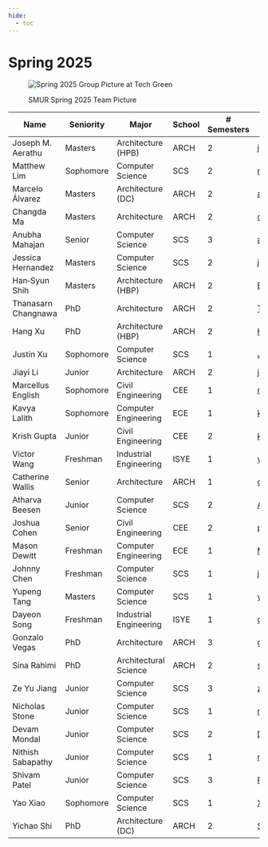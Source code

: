 ```yaml
---
hide:
  - toc
---
```


# Spring 2025

<figure markdown="span">

![Spring 2025 Group Picture at Tech Green](25-Sp_ClassPhoto.jpg)

  <figcaption>SMUR Spring 2025 Team Picture</figcaption>

</figure>

| Name                | Seniority | Major                  | School | # Semesters | GitHub Handle                                 | Topic Area                                                   |
| ------------------- | --------- | ---------------------- | ------ | ----------- | --------------------------------------------- | ------------------------------------------------------------ |
| Joseph M. Aerathu   | Masters   | Architecture (HPB)     | ARCH   | 2           | [jma1999][gh-jma1999]                         | [Energy‑In‑Buildings][topic-energy-in-buildings]             |
| Matthew Lim         | Sophomore | Computer Science       | SCS    | 2           | [mlim70][gh-mlim70]                           | [MPONC][topic-mponc]                                         |
| Marcelo Álvarez     | Masters   | Architecture (DC)      | ARCH   | 2           | [alvarezdmarch][gh-alvarezdmarch]             | [Microclimate‑UMCF][topic-microclimate-umcf]                 |
| Changda Ma          | Masters   | Architecture           | ARCH   | 2           | [changdama][gh-changdama]                     | [Neuroarchitecture][topic-neuroarchitecture]                 |
| Anubha Mahajan      | Senior    | Computer Science       | SCS    | 3           | [amahajan68][gh-amahajan68]                   | [Energy‑In‑Buildings][topic-energy-in-buildings]             |
| Jessica Hernandez   | Masters   | Computer Science       | SCS    | 2           | [jhernandez312][gh-jhernandez312]             | [Energy‑In‑Buildings][topic-energy-in-buildings]             |
| Han‑Syun Shih       | Masters   | Architecture (HBP)     | ARCH   | 2           | [Benjaminhansyun][gh-benjaminhansyun]         | [Microclimate‑LSTM‑Kriging][topic-microclimate-lstm-kriging] |
| Thanasarn Changnawa | PhD       | Architecture           | ARCH   | 2           | [Thanasarn‑Changnawa][gh-thanasarn-changnawa] | [Microclimate‑LSTM‑Kriging][topic-microclimate-lstm-kriging] |
| Hang Xu             | PhD       | Architecture (HBP)     | ARCH   | 2           | [HangXXXu][gh-hangxxxu]                       | [Energy‑In‑Buildings][topic-energy-in-buildings]             |
| Justin Xu           | Sophomore | Computer Science       | SCS    | 1           | [JXU037][gh-jxu037]                           | [MPONC][topic-mponc]                                         |
| Jiayi Li            | Junior    | Architecture           | ARCH   | 2           | [jli3307][gh-jli3307]                         | [Energy‑In‑Buildings][topic-energy-in-buildings]             |
| Marcellus English   | Sophomore | Civil Engineering      | CEE    | 1           | [mcenglish][gh-mcenglish]                     | [Microclimate‑UMCF][topic-microclimate-umcf]                 |
| Kavya Lalith        | Sophomore | Computer Engineering   | ECE    | 1           | [kavya‑oop][gh-kavya-oop]                     | [Energy‑In‑Buildings][topic-energy-in-buildings]             |
| Krish Gupta         | Junior    | Civil Engineering      | CEE    | 2           | [krishgupta‑CE][gh-krishgupta-ce]             | [Microclimate‑LSTM‑Kriging][topic-microclimate-lstm-kriging] |
| Victor Wang         | Freshman  | Industrial Engineering | ISYE   | 1           | [vdwang][gh-vdwang]                           | [Microclimate‑UMCF][topic-microclimate-umcf]                 |
| Catherine Wallis    | Senior    | Architecture           | ARCH   | 1           | [cgwallis][gh-cgwallis]                       | [Neuroarchitecture][topic-neuroarchitecture]                 |
| Atharva Beesen      | Junior    | Computer Science       | SCS    | 2           | [AtharvaBeesen][gh-atharvabeesen]             | [Mobility‑PEI][topic-mobility-pei]                           |
| Joshua Cohen        | Senior    | Civil Engineering      | CEE    | 2           | [paradoxwalk][gh-paradoxwalk]                 | [Mobility‑PEI][topic-mobility-pei]                           |
| Mason Dewitt        | Freshman  | Computer Engineering   | ECE    | 1           | [Masonrd][gh-masonrd]                         | [Mobility‑PEI][topic-mobility-pei]                           |
| Johnny Chen         | Freshman  | Computer Science       | SCS    | 1           | [jxchen21][gh-jxchen21]                       | [Energy‑In‑Buildings][topic-energy-in-buildings]             |
| Yupeng Tang         | Masters   | Computer Science       | SCS    | 1           | [yupengtang][gh-yupengtang]                   | [Microclimate‑LSTM‑Kriging][topic-microclimate-lstm-kriging] |
| Dayeon Song         | Freshman  | Industrial Engineering | ISYE   | 1           | [daytss][gh-daytss]                           | [Microclimate‑LSTM‑Kriging][topic-microclimate-lstm-kriging] |
| Gonzalo Vegas       | PhD       | Architecture           | ARCH   | 3           | [gvegasol][gh-gvegasol]                       | [Microclimate‑UMCF][topic-microclimate-umcf]                 |
| Sina Rahimi         | PhD       | Architectural Science  | ARCH   | 2           | [sinarahimi][gh-sinarahimi]                   | [Microclimate‑UMCF][topic-microclimate-umcf]                 |
| Ze Yu Jiang         | Junior    | Computer Science       | SCS    | 3           | [zeyujiang8800][gh-zeyujiang8800]             | [Microclimate‑LSTM‑Kriging][topic-microclimate-lstm-kriging] |
| Nicholas Stone      | Junior    | Computer Science       | SCS    | 1           | [nstone213][gh-nstone213]                     | [Mobility‑PEI][topic-mobility-pei]                           |
| Devam Mondal        | Junior    | Computer Science       | SCS    | 2           | [Dodesimo][gh-dodesimo]                       | [MPONC][topic-mponc]                                         |
| Nithish Sabapathy   | Junior    | Computer Science       | SCS    | 1           | [nithish101][gh-nithish101]                   | [MPONC][topic-mponc]                                         |
| Shivam Patel        | Junior    | Computer Science       | SCS    | 3           | [FlippyShivam][gh-flippyshivam]               | [Energy‑In‑Buildings][topic-energy-in-buildings]             |
| Yao Xiao            | Sophomore | Computer Science       | SCS    | 1           | [Xyrro][gh-xyrro]                             | [Mobility‑PEI][topic-mobility-pei]                           |
| Yichao Shi          | PhD       | Architecture (DC)      | ARCH   | 2           | [SHIyichao98][gh-shiyichao98]                 | [Energy‑In‑Buildings][topic-energy-in-buildings]             |

[gh-jma1999]:                   https://github.com/jma1999
[gh-mlim70]:                     https://github.com/mlim70
[gh-alvarezdmarch]:              https://github.com/alvarezdmarch
[gh-changdama]:                  https://github.com/changdama
[gh-amahajan68]:                 https://github.com/amahajan68
[gh-jhernandez312]:              https://github.com/jhernandez312
[gh-benjaminhansyun]:            https://github.com/Benjaminhansyun
[gh-thanasarn-changnawa]:        https://github.com/Thanasarn-Changnawa
[gh-hangxxxu]:                   https://github.com/HangXXXu
[gh-jxu037]:                     https://github.com/JXU037
[gh-jli3307]:                    https://github.com/jli3307
[gh-mcenglish]:                  https://github.com/mcenglish
[gh-kavya-oop]:                  https://github.com/kavya-oop
[gh-krishgupta-ce]:              https://github.com/krishgupta-CE
[gh-vdwang]:                     https://github.com/vdwang
[gh-cgwallis]:                   https://github.com/cgwallis
[gh-atharvabeesen]:              https://github.com/AtharvaBeesen
[gh-paradoxwalk]:                https://github.com/paradoxwalk
[gh-masonrd]:                    https://github.com/Masonrd
[gh-jxchen21]:                   https://github.com/jxchen21
[gh-yupengtang]:                 https://github.com/yupengtang
[gh-daytss]:                     https://github.com/daytss
[gh-gvegasol]:                   https://github.com/gvegasol
[gh-sinarahimi]:                 https://github.com/sinarhm
[gh-zeyujiang8800]:              https://github.com/zeyujiang8800
[gh-nstone213]:                  https://github.com/nstone213
[gh-dodesimo]:                   https://github.com/Dodesimo
[gh-nithish101]:                 https://github.com/nithish101
[gh-flippyshivam]:               https://github.com/FlippyShivam
[gh-xyrro]:                      https://github.com/Xyrro
[gh-shiyichao98]:                https://github.com/SHIyichao98

[topic-energy-in-buildings]:         ../../25sp-energyinbuildings
[topic-mponc]:                       ../../25sp-mponc
[topic-microclimate-umcf]:           ../../25sp-microclimate-umcf
[topic-neuroarchitecture]:           ../../25sp-neuroarchitecture
[topic-microclimate-lstm-kriging]:   ../../25sp-microclimate-lstm-kriging
[topic-mobility-pei]:                ../../25sp-mobility-pei
